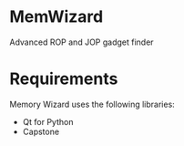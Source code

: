 # MemWizard
 Advanced ROP and JOP gadget finder

# Requirements
 Memory Wizard uses the following libraries:
 * Qt for Python
 * Capstone